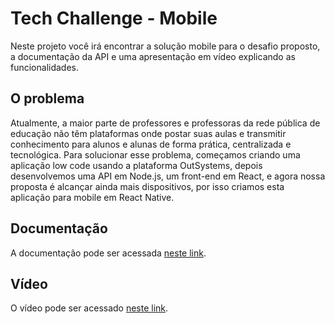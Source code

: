 # Tech Challenge - Mobile

Neste projeto você irá encontrar a solução mobile para o desafio proposto, a documentação da API e uma apresentação em vídeo explicando as funcionalidades.

## O problema

Atualmente, a maior parte de professores e professoras da rede pública de educação não têm plataformas onde postar suas aulas e transmitir conhecimento para alunos e alunas de forma prática,
centralizada e tecnológica. Para solucionar esse problema, começamos criando uma aplicação low code usando a plataforma OutSystems, depois desenvolvemos uma API em Node.js, um front-end em React,
e agora nossa proposta é alcançar ainda mais dispositivos, por isso criamos esta aplicação para mobile em React Native.

## Documentação
A documentação pode ser acessada [neste link](https://docs.google.com/document/d/175VmzDTbC-1npQpVBXBCheg3R89p6tKh558XW8poqlc/edit?usp=sharing).

## Vídeo
O vídeo pode ser acessado [neste link](https://youtu.be/HmLEOBcYsuc).
